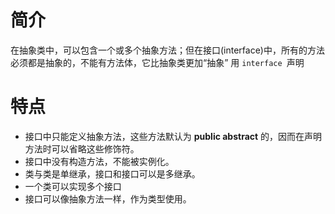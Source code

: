 # 简介

在抽象类中，可以包含一个或多个抽象方法；但在接口(interface)中，所有的方法必须都是抽象的，不能有方法体，它比抽象类更加“抽象”
用 `interface `声明


# 特点
- 接口中只能定义抽象方法，这些方法默认为 **public abstract** 的，因而在声明方法时可以省略这些修饰符。
- 接口中没有构造方法，不能被实例化。
- 类与类是单继承，接口和接口可以是多继承。
- 一个类可以实现多个接口
- 接口可以像抽象方法一样，作为类型使用。


